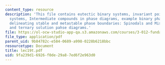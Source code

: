 ```yaml
---
content_type: resource
description: 'This file contains eutectic binary systems, invariant points in binary
  systems, Intermediate compounds in phase diagrams, example binary phase diagrams,
  delineating stable and metastable phase boundaries: Spinodals and Miscibility Gaps
  and ternary solution pahse diagrams.'
file: https://ol-ocw-studio-app-qa.s3.amazonaws.com/courses/3-012-fundamentals-of-materials-science-fall-2005/9fa239d16926f0de29a87ed6f2e963d0_lec19t.pdf
file_type: application/pdf
parent_uid: 9b84782c-e584-0689-a998-0228b6218bbc
resourcetype: Document
title: lec19t.pdf
uid: 9fa239d1-6926-f0de-29a8-7ed6f2e963d0
---
```

